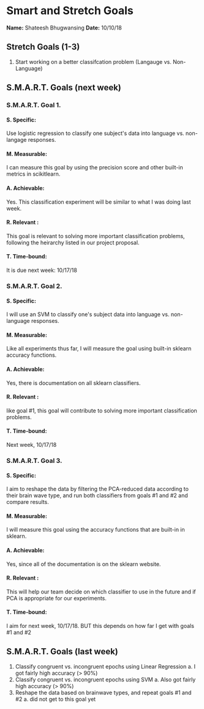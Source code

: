 # Smart and Stretch Goals

**Name:** Shateesh Bhugwansing
**Date:** 10/10/18

## Stretch Goals (1-3)

1. Start working on a better classifcation problem (Langauge vs. Non-Language) 


## S.M.A.R.T. Goals (next week)

### S.M.A.R.T. Goal 1.

#### S. Specific: 
Use logistic regression to classify one subject's data into language vs. non-langage responses. 

#### M. Measurable: 
I can measure this goal by using the precision score and other built-in metrics in scikitlearn. 

#### A. Achievable: 
Yes. This classification experiment will be similar to what I was doing last week. 

#### R. Relevant :
This goal is relevant to solving more important classification problems, following the heirarchy listed in our project proposal. 


#### T. Time-bound: 
It is due next week: 10/17/18

### S.M.A.R.T. Goal 2.

#### S. Specific: 
I will use an SVM to classify one's subject data into language vs. non-language responses. 

#### M. Measurable: 
Like all experiments thus far, I will measure the goal using built-in sklearn accuracy functions. 

#### A. Achievable: 
Yes, there is documentation on all sklearn classifiers. 

#### R. Relevant :
like goal #1, this goal will contribute to solving more important classification problems. 

#### T. Time-bound: 
Next week, 10/17/18

### S.M.A.R.T. Goal 3.

#### S. Specific: 
I aim to reshape the data by filtering the PCA-reduced data according to their brain wave type, and run both classifiers from goals #1 and #2 and compare results. 

#### M. Measurable: 
I will measure this goal using the accuracy functions that are built-in in sklearn. 

#### A. Achievable: 
Yes, since all of the documentation is on the sklearn website. 

#### R. Relevant :
This will help our team decide on which classifier to use in the future and if PCA is appropriate for our experiments. 


#### T. Time-bound: 
I aim for next week, 10/17/18. BUT this depends on how far I get with goals #1 and #2


## S.M.A.R.T. Goals (last week)

1. Classify congruent vs. incongruent epochs using Linear Regression
  a. I got fairly high accuracy (> 90%) 
2. Classify congruent vs. incongruent epochs using SVM
  a. Also got fairly high accuracy (> 90%) 
3. Reshape the data based on brainwave types, and repeat goals #1 and #2
  a. did not get to this goal yet
